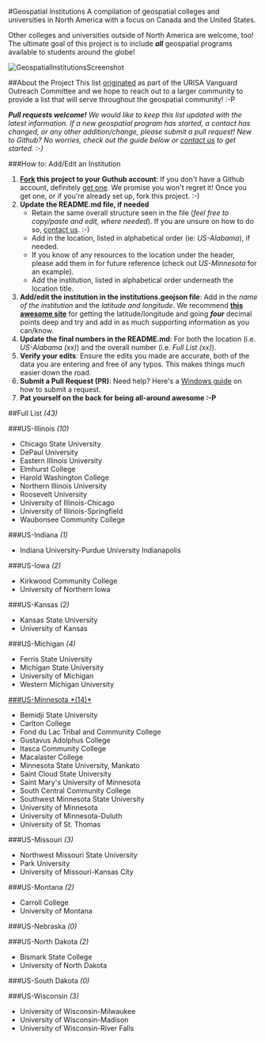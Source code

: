 #Geospatial Institutions
A compilation of geospatial colleges and universities in North America with a focus on Canada and the United States. 

Other colleges and universities outside of North America are welcome, too! The ultimate goal of this project is to include **_all_** geospatial programs available to students around the globe!

![GeospatialInstitutionsScreenshot](https://cloud.githubusercontent.com/assets/5023024/6650268/a9bdaba2-c9d6-11e4-91d6-b315d74fcb68.JPG)


##About the Project
This list <a href="http://www.urisa.org/careers/colleges-and-universities" target="_blank">originated</a> as part of the URISA Vanguard Outreach Committee and we hope to reach out to a larger community to provide a list that will serve throughout the geospatial community! :-P

*__Pull requests welcome!__ We would like to keep this list updated with the latest information. If a new geospatial program has started, a contact has changed, or any other addition/change, please submit a pull request! New to Github? No worries, check out the guide below or <a href="http://www.twitter.com/urisavc" target="_blank">contact us</a> to get started. :-)*

###How to: Add/Edit an Institution

1. **<a href="https://help.github.com/articles/fork-a-repo" target="_blank">Fork</a> this project to your Guthub account**: If you don't have a Github account, definitely <a href="https://github.com/join" target="_blank">get one</a>. We promise you won't regret it! Once you get one, or if you're already set up, fork this project. :-)
2. **Update the README.md file, if needed**
	- Retain the same overall structure seen in the file (*feel free to copy/paste and edit, where needed*). If you are unsure on how to do so, <a href="http://www.twitter.com/urisavc" target="_blank">contact us</a>. :-)
	- Add in the location, listed in alphabetical order (ie: *US-Alabama*), if needed.
	- If you know of any resources to the location under the header, please add them in for future reference (check out *US-Minnesota* for an example).
	- Add the institution, listed in alphabetical order underneath the location title.
2. **Add/edit the institution in the institutions.geojson file**: Add in the *name of the institution* and the *latitude and longitude*. We recommend **<a href="http://itouchmap.com/latlong.html" target="_blank">this awesome site</a>** for getting the latitude/longitude and going **_four_** decimal points deep and try and add in as much supporting information as you can/know.
3. **Update the final numbers in the README.md**: For both the location (i.e. *US-Alabama (xx)*) and the overall number (i.e. *Full List (xx)*).
3. **Verify your edits**: Ensure the edits you made are accurate, both of the data you are entering and free of any typos. This makes things *much* easier down the road.
4. **Submit a Pull Request (PR)**: Need help? Here's a <a href="https://github.com/blog/1969-create-pull-requests-in-github-for-windows" target="_blank">Windows guide</a> on how to submit a request.
5. **Pat yourself on the back for being all-around awesome :-P**


##Full List *(43)*

###US-Illinois *(10)*
- Chicago State University
- DePaul University
- Eastern Illinois University
- Elmhurst College
- Harold Washington College
- Northern Illinois University
- Roosevelt University
- University of Illinois-Chicago
- University of Illinois-Springfield
- Waubonsee Community College

###US-Indiana *(1)*
- Indiana University-Purdue University Indianapolis

###US-Iowa *(2)*
- Kirkwood Community College
- University of Northern Iowa

###US-Kansas *(2)*
- Kansas State University
- University of Kansas

###US-Michigan *(4)*
- Ferris State University
- Michigan State University
- University of Michigan
- Western Michigan University

<a href="http://www.mngislis.org/?page=higher_ed_links" target="_blank">
###US-Minnesota *(14)*</a>

- Bemidji State University
- Carlton College
- Fond du Lac Tribal and Community College
- Gustavus Adolphus College
- Itasca Community College
- Macalaster College
- Minnesota State University, Mankato
- Saint Cloud State University
- Saint Mary's University of Minnesota
- South Central Community College
- Southwest Minnesota State University
- University of Minnesota
- University of Minnesota-Duluth
- University of St. Thomas

###US-Missouri *(3)*
- Northwest Missouri State University
- Park University
- University of Missouri-Kansas City

###US-Montana *(2)*
- Carroll College
- University of Montana

###US-Nebraska *(0)*

###US-North Dakota *(2)*
- Bismark State College
- University of North Dakota

###US-South Dakota *(0)*

###US-Wisconsin *(3)*
- University of Wisconsin-Milwaukee
- University of Wisconsin-Madison
- University of Wisconsin-River Falls